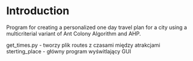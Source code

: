 # Introduction

Program for creating a personalized one day travel plan for a city using a multicriterial variant of Ant Colony Algorithm and AHP.

get_times.py - tworzy plik routes z czasami między atrakcjami
sterting_place - główny program wyświtlający GUI
